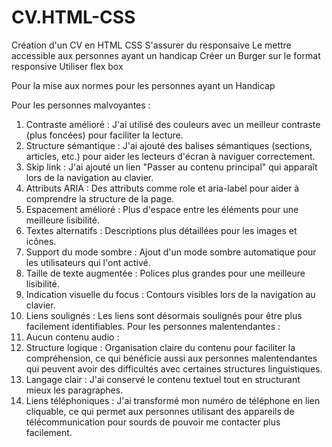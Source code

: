 # CV.HTML-CSS
Création d'un CV en HTML CSS
S'assurer du responsaive
Le mettre accessible aux personnes ayant un handicap
Créer un Burger sur le format responsive
Utiliser flex box

Pour la mise aux normes pour les personnes ayant un Handicap

Pour les personnes malvoyantes :
1.	Contraste amélioré : J'ai utilisé des couleurs avec un meilleur contraste (plus foncées) pour faciliter la lecture.
2.	Structure sémantique : J'ai ajouté des balises sémantiques (sections, articles, etc.) pour aider les lecteurs d'écran à naviguer correctement.
3.	Skip link : J'ai ajouté un lien "Passer au contenu principal" qui apparaît lors de la navigation au clavier.
4.	Attributs ARIA : Des attributs comme role et aria-label pour aider à comprendre la structure de la page.
5.	Espacement amélioré : Plus d'espace entre les éléments pour une meilleure lisibilité.
6.	Textes alternatifs : Descriptions plus détaillées pour les images et icônes.
7.	Support du mode sombre : Ajout d'un mode sombre automatique pour les utilisateurs qui l'ont activé.
8.	Taille de texte augmentée : Polices plus grandes pour une meilleure lisibilité.
9.	Indication visuelle du focus : Contours visibles lors de la navigation au clavier.
10.	Liens soulignés : Les liens sont désormais soulignés pour être plus facilement identifiables.
Pour les personnes malentendantes :
1.	Aucun contenu audio : 
2.	Structure logique : Organisation claire du contenu pour faciliter la compréhension, ce qui bénéficie aussi aux personnes malentendantes qui peuvent avoir des difficultés avec certaines structures linguistiques.
3.	Langage clair : J'ai conservé le contenu textuel tout en structurant mieux les paragraphes.
4.	Liens téléphoniques : J'ai transformé mon numéro de téléphone en lien cliquable, ce qui permet aux personnes utilisant des appareils de télécommunication pour sourds de pouvoir me contacter plus facilement.
